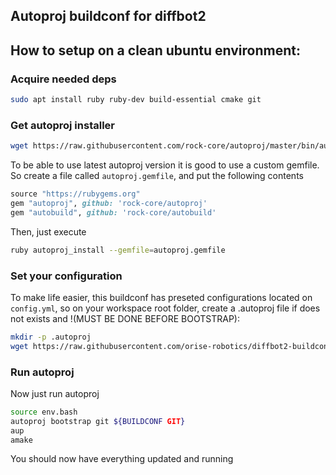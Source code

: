 ## Autoproj buildconf for diffbot2

## How to setup on a clean ubuntu environment:

### Acquire needed deps
```bash
sudo apt install ruby ruby-dev build-essential cmake git
```
### Get autoproj installer
```bash
wget https://raw.githubusercontent.com/rock-core/autoproj/master/bin/autoproj_install
```
To be able to use latest autoproj version it is good to use a custom gemfile. So create a file called `autoproj.gemfile`, and put the following contents
```ruby
source "https://rubygems.org"
gem "autoproj", github: 'rock-core/autoproj'
gem "autobuild", github: 'rock-core/autobuild'
```
Then, just execute

```bash
ruby autoproj_install --gemfile=autoproj.gemfile
```

### Set your configuration
To make life easier, this buildconf has preseted configurations located on `config.yml`, so on your workspace root folder, create a .autoproj file if does not exists and !(MUST BE DONE BEFORE BOOTSTRAP):

```bash
mkdir -p .autoproj
wget https://raw.githubusercontent.com/orise-robotics/diffbot2-buildconf/first-version/config.yml -O .autoproj/config.yml
```
### Run autoproj

Now just run autoproj
```bash
source env.bash
autoproj bootstrap git ${BUILDCONF GIT}
aup
amake
```

You should now have everything updated and running
